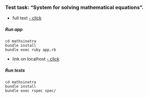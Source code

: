 ### Test task: “System for solving mathematical equations”.
* full text <a href = "https://gist.github.com/Evshved/15a1e9b0eb30b9f03053e2e9c9525e35" > - click </a>



##### Run app
```
cd mathsinatra
bundle install
bundle exec ruby app.rb
```
* link on localhost <a href = "http://localhost:4567/" > - click </a>

##### Run tests
```
cd mathsinatra
bundle install
bundle exec rspec spec/
```
